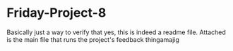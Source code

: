# Friday-Project-8

Basically just a way to verify that yes, this is indeed a readme file.
Attached is the main file that runs the project's feedback thingamajig
